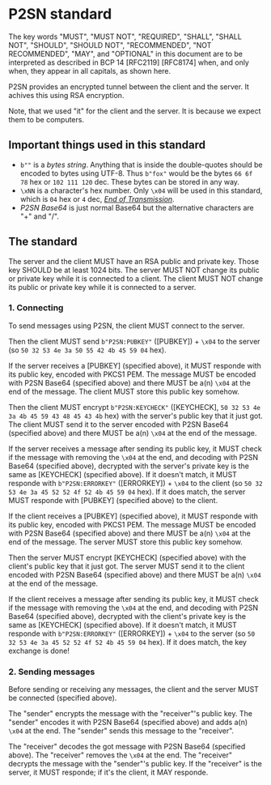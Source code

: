 # P2SN standard

The key words "MUST", "MUST NOT", "REQUIRED", "SHALL", "SHALL NOT", "SHOULD", "SHOULD NOT", "RECOMMENDED", "NOT RECOMMENDED", "MAY", and "OPTIONAL" in this document are to be interpreted as described in BCP 14 [RFC2119] [RFC8174] when, and only when, they appear in all capitals, as shown here.

P2SN provides an encrypted tunnel between the client and the server. It achives this using RSA encryption.

Note, that we used "it" for the client and the server. It is because we expect them to be computers.

## Important things used in this standard

- `b""` is a _bytes string_. Anything that is inside the double-quotes should be encoded to bytes using UTF-8. Thus `b"fox"` would be the bytes `66 6f 78` hex or `102 111 120` dec. These bytes can be stored in any way.
- `\xNN` is a character's hex number. Only `\x04` will be used in this standard, which is `04` hex or `4` dec, [_End of Transmission_](https://theasciicode.com.ar/ascii-control-characters/eot-end-of-transmission-diamonds-card-suit-ascii-code-4.html).
- _P2SN Base64_ is just normal Base64 but the alternative characters are "+" and "/".

## The standard

The server and the client MUST have an RSA public and private key. Those key SHOULD be at least 1024 bits. The server MUST NOT change its public or private key while it is connected to a client. The client MUST NOT change its public or private key while it is connected to a server.

### 1. Connecting

To send messages using P2SN, the client MUST connect to the server.

Then the client MUST send `b"P2SN:PUBKEY"` ([PUBKEY]) + `\x04` to the server (so `50 32 53 4e 3a 50 55 42 4b 45 59 04` hex).

If the server receives a [PUBKEY] (specified above), it MUST responde with its public key, encoded with PKCS1 PEM. The message MUST be encoded with P2SN Base64 (specified above) and there MUST be a(n) `\x04` at the end of the message. The client MUST store this public key somehow.

Then the client MUST encrypt `b"P2SN:KEYCHECK"` ([KEYCHECK], `50 32 53 4e 3a 4b 45 59 43 48 45 43 4b` hex) with the server's public key that it just got. The client MUST send it to the server encoded with P2SN Base64 (specified above) and there MUST be a(n) `\x04` at the end of the message.

If the server receives a message after sending its public key, it MUST check if the message with removing the `\x04` at the end, and decoding with P2SN Base64 (specified above), decrypted with the server's private key is the same as [KEYCHECK] (specified above). If it doesn't match, it MUST responde with `b"P2SN:ERRORKEY"` ([ERRORKEY]) + `\x04` to the client (so `50 32 53 4e 3a 45 52 52 4f 52 4b 45 59 04` hex). If it does match, the server MUST responde with [PUBKEY] (specified above) to the client.

If the client receives a [PUBKEY] (specified above), it MUST responde with its public key, encoded with PKCS1 PEM. The message MUST be encoded with P2SN Base64 (specified above) and there MUST be a(n) `\x04` at the end of the message. The server MUST store this public key somehow.

Then the server MUST encrypt [KEYCHECK] (specified above) with the client's public key that it just got. The server MUST send it to the client encoded with P2SN Base64 (specified above) and there MUST be a(n) `\x04` at the end of the message.

If the client receives a message after sending its public key, it MUST check if the message with removing the `\x04` at the end, and decoding with P2SN Base64 (specified above), decrypted with the client's private key is the same as [KEYCHECK] (specified above). If it doesn't match, it MUST responde with `b"P2SN:ERRORKEY"` ([ERRORKEY]) + `\x04` to the server (so `50 32 53 4e 3a 45 52 52 4f 52 4b 45 59 04` hex). If it does match, the key exchange is done!

### 2. Sending messages

Before sending or receiving any messages, the client and the server MUST be connected (specified above).

The "sender" encrypts the message with the "receiver"'s public key. The "sender" encodes it with P2SN Base64 (specified above) and adds a(n) `\x04` at the end. The "sender" sends this message to the "receiver".

The "receiver" decodes the got message with P2SN Base64 (specified above). The "receiver" removes the `\x04` at the end. The "receiver" decrypts the message with the "sender"'s public key. If the "receiver" is the server, it MUST responde; if it's the client, it MAY responde.
